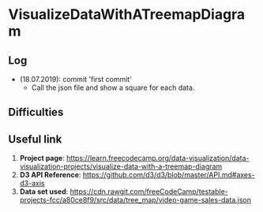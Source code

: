 # VisualizeDataWithATreemapDiagram

## Log

- (18.07.2019): commit 'first commit'
	- Call the json file and show a square for each data.

## Difficulties

## Useful link

1. **Project page**: https://learn.freecodecamp.org/data-visualization/data-visualization-projects/visualize-data-with-a-treemap-diagram
2. **D3 API Reference**: https://github.com/d3/d3/blob/master/API.md#axes-d3-axis
3. **Data set used**: https://cdn.rawgit.com/freeCodeCamp/testable-projects-fcc/a80ce8f9/src/data/tree_map/video-game-sales-data.json
